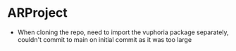 # ARProject

- When cloning the repo, need to import the vuphoria package separately, couldn't commit to main on initial commit as it was too large
